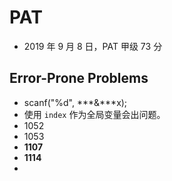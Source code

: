 # PAT

- 2019 年 9 月 8 日，PAT 甲级 73 分

## Error-Prone Problems

- scanf("%d", ***&***x);
- 使用 `index` 作为全局变量会出问题。 
- 1052
- 1053
- **1107**
- **1114**
- 